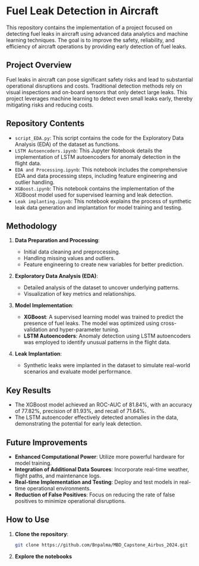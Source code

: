 # Fuel Leak Detection in Aircraft

This repository contains the implementation of a project focused on detecting fuel leaks in aircraft using advanced data analytics and machine learning techniques. The goal is to improve the safety, reliability, and efficiency of aircraft operations by providing early detection of fuel leaks.

## Project Overview

Fuel leaks in aircraft can pose significant safety risks and lead to substantial operational disruptions and costs. Traditional detection methods rely on visual inspections and on-board sensors that only detect large leaks. This project leverages machine learning to detect even small leaks early, thereby mitigating risks and reducing costs.

## Repository Contents

- `script_EDA.py`: This script contains the code for the Exploratory Data Analysis (EDA) of the dataset as functions.
- `LSTM Autoencoders.ipynb`: This Jupyter Notebook details the implementation of LSTM autoencoders for anomaly detection in the flight data.
- `EDA and Processing.ipynb`: This notebook includes the comprehensive EDA and data processing steps, including feature engineering and outlier handling.
- `XGBoost.ipynb`: This notebook contains the implementation of the XGBoost model used for supervised learning and leak detection.
- `Leak implanting.ipynb`: This notebook explains the process of synthetic leak data generation and implantation for model training and testing.

## Methodology

1. **Data Preparation and Processing**:
   - Initial data cleaning and preprocessing.
   - Handling missing values and outliers.
   - Feature engineering to create new variables for better prediction.

2. **Exploratory Data Analysis (EDA)**:
   - Detailed analysis of the dataset to uncover underlying patterns.
   - Visualization of key metrics and relationships.

3. **Model Implementation**:
   - **XGBoost**: A supervised learning model was trained to predict the presence of fuel leaks. The model was optimized using cross-validation and hyper-parameter tuning.
   - **LSTM Autoencoders**: Anomaly detection using LSTM autoencoders was employed to identify unusual patterns in the flight data.

4. **Leak Implantation**:
   - Synthetic leaks were implanted in the dataset to simulate real-world scenarios and evaluate model performance.

## Key Results

- The XGBoost model achieved an ROC-AUC of 81.84%, with an accuracy of 77.82%, precision of 81.93%, and recall of 71.64%.
- The LSTM autoencoder effectively detected anomalies in the data, demonstrating the potential for early leak detection.

## Future Improvements

- **Enhanced Computational Power**: Utilize more powerful hardware for model training.
- **Integration of Additional Data Sources**: Incorporate real-time weather, flight paths, and maintenance logs.
- **Real-time Implementation and Testing**: Deploy and test models in real-time operational environments.
- **Reduction of False Positives**: Focus on reducing the rate of false positives to minimize operational disruptions.

## How to Use

1. **Clone the repository**:
   ```bash
   git clone https://github.com/Bnpalma/MBD_Capstone_Airbus_2024.git
2. **Explore the notebooks**
